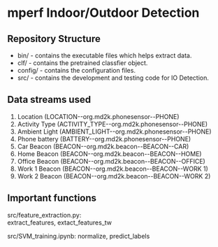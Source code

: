 # mperf Indoor/Outdoor Detection

## Repository Structure
* bin/ - contains the executable files which helps extract data.
* clf/ - contains the pretrained classfier object.
* config/ - contains the configuration files.
* src/ - contains the development and testing code for IO Detection.

## Data streams used
1. Location (LOCATION--org.md2k.phonesensor--PHONE)
2. Activity Type (ACTIVITY_TYPE--org.md2k.phonesensor--PHONE)
3. Ambient Light (AMBIENT_LIGHT--org.md2k.phonesensor--PHONE)
4. Phone battery (BATTERY--org.md2k.phonesensor--PHONE)
5. Car Beacon (BEACON--org.md2k.beacon--BEACON--CAR)
6. Home Beacon (BEACON--org.md2k.beacon--BEACON--HOME)
7. Office Beacon (BEACON--org.md2k.beacon--BEACON--OFFICE)
8. Work 1 Beacon (BEACON--org.md2k.beacon--BEACON--WORK 1)
9. Work 2 Beacon (BEACON--org.md2k.beacon--BEACON--WORK 2)

## Important functions
src/feature_extraction.py:  
extract_features, extact_features_tw

src/SVM_training.ipynb: 
normalize, predict_labels
